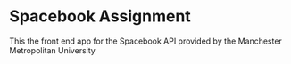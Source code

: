 # Spacebook Assignment


This the front end app for the Spacebook API provided by the Manchester Metropolitan University

